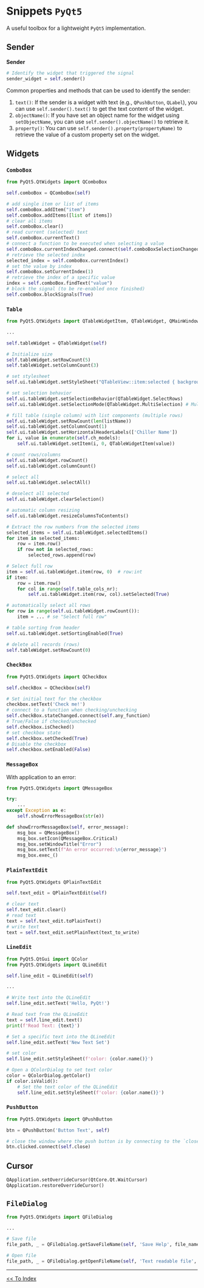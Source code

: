 # Snippets `PyQt5`

A useful toolbox for a lightweight `PyQt5` implementation.


## Sender

**Sender**

```python
# Identify the widget that triggered the signal 
sender_widget = self.sender()
```

Common properties and methods that can be used to identify the sender:

1. `text()`: If the sender is a widget with text (e.g., `QPushButton`, `QLabel`), you can use `self.sender().text()` to get the text content of the widget.
2. `objectName()`: If you have set an object name for the widget using `setObjectName`, you can use `self.sender().objectName()` to retrieve it.
3. `property()`: You can use `self.sender().property(propertyName)` to retrieve the value of a custom property set on the widget.

## Widgets

### `ComboBox`

```python
from PyQt5.QtWidgets import QComboBox

self.comboBox = QComboBox(self)

# add single item or list of items
self.comboBox.addItem("item")
self.comboBox.addItems([list of items])
# clear all items
self.comboBox.clear()
# read current (selected) text
self.comboBox.currentText()
# connect a function to be executed when selecting a value
self.comboBox.currentIndexChanged.connect(self.comboBoxSelectionChanged)
# retrieve the selected index
selected_index = self.comboBox.currentIndex()
# set the value by index
self.comboBox.setCurrentIndex(1)
# retrieve the index of a specific value
index = self.comboBox.findText("value")
# block the signal (to be re-enabled once finished)
self.comboBox.blockSignals(True)
```

### `Table`

```python
from PyQt5.QtWidgets import QTableWidgetItem, QTableWidget, QMainWindow

...

self.tableWidget = QTableWidget(self) 

# Initialize size
self.tableWidget.setRowCount(5)
self.tableWidget.setColumnCount(3)

# set stylesheet
self.ui.tableWidget.setStyleSheet("QTableView::item:selected { background-color: #36827F; text-color: white}")

# set selection behavior
self.ui.tableWidget.setSelectionBehavior(QTableWidget.SelectRows)
self.ui.tableWidget.setSelectionMode(QTableWidget.MultiSelection) # Multiple row selection

# fill table (single column) with list components (multiple rows)
self.ui.tableWidget.setRowCount(len(listName))
self.ui.tableWidget.setColumnCount(1)
self.ui.tableWidget.setHorizontalHeaderLabels(['Chiller Name'])
for i, value in enumerate(self.ch_models):
	self.ui.tableWidget.setItem(i, 0, QTableWidgetItem(value))

# count rows/columns
self.ui.tableWidget.rowCount()
self.ui.tableWidget.columnCount()

# select all
self.ui.tableWidget.selectAll()

# deselect all selected
self.ui.tableWidget.clearSelection()

# automatic column resizing
self.ui.tableWidget.resizeColumnsToContents()

# Extract the row numbers from the selected items
selected_items = self.ui.tableWidget.selectedItems()
for item in selected_items:
    row = item.row()
    if row not in selected_rows:
        selected_rows.append(row)

# Select full row 
item = self.ui.tableWidget.item(row, 0)  # row:int
if item:
	row = item.row()
	for col in range(self.table_cols_nr):
		self.ui.tableWidget.item(row, col).setSelected(True)

# automatically select all rows
for row in range(self.ui.tableWidget.rowCount()):
	item = ... # se "Select full row"

# table sorting from header
self.ui.tableWidget.setSortingEnabled(True) 

# delete all records (rows)
self.tableWidget.setRowCount(0)

```

### `CheckBox`

```python
from PyQt5.QtWidgets import QCheckBox

self.checkBox = QCheckbox(self)

# Set initial text for the checkbox
checkbox.setText('Check me!')
# connect to a function when checking/unchecking
self.checkBox.stateChanged.connect(self.any_function)
# True/False if checked/unchecked
self.checkbox.isChecked()
# set checkbox state
self.checkbox.setChecked(True)
# Disable the checkbox
self.checkbox.setEnabled(False)
```

### `MessageBox`

With application to an error:

```python
from PyQt5.QtWidgets import QMessageBox 

try:
	...
except Exception as e: 
	self.showErrorMessageBox(str(e))

def showErrorMessageBox(self, error_message):
	msg_box = QMessageBox()
	msg_box.setIcon(QMessageBox.Critical)
	msg_box.setWindowTitle("Error")
	msg_box.setText(f"An error occurred:\n{error_message}")
	msg_box.exec_()
```

### `PlainTextEdit`

```python
from PyQt5.QtWidgets QPlainTextEdit

self.text_edit = QPlainTextEdit(self)

# clear text
self.text_edit.clear()
# read text
text = self.text_edit.toPlainText()
# write text
text = self.text_edit.setPlainText(text_to_write)
```

### `LineEdit`

```python
from PyQt5.QtGui import QColor
from PyQt5.QtWidgets import QLineEdit

self.line_edit = QLineEdit(self)

...

# Write text into the QLineEdit
self.line_edit.setText('Hello, PyQt!')

# Read text from the QLineEdit
text = self.line_edit.text()
print(f'Read Text: {text}')

# Set a specific text into the QLineEdit
self.line_edit.setText('New Text Set')

# set color
self.line_edit.setStyleSheet(f'color: {color.name()}')

# Open a QColorDialog to set text color
color = QColorDialog.getColor()
if color.isValid():
	# Set the text color of the QLineEdit
	self.line_edit.setStyleSheet(f'color: {color.name()}')
```

### `PushButton`

```python
from PyQt5.QtWidgets import QPushButton

btn = QPushButton('Button Text', self)

# close the window where the push button is by connecting to the `close` method
btn.clicked.connect(self.close)
```

## Cursor

```python
QApplication.setOverrideCursor(QtCore.Qt.WaitCursor)
QApplication.restoreOverrideCursor()
```

## `FileDialog`

```python
from PyQt5.QtWidgets import QFileDialog

...

# Save file
file_path, _ = QFileDialog.getSaveFileName(self, 'Save Help', file_name, 'txt (*.txt)')

# Open file
file_path, _ = QFileDialog.getOpenFileName(self, 'Text readable file', '', '*.txt *.md *.py')
```

---

<a href="./../readme.md.md"><< To Index</a>